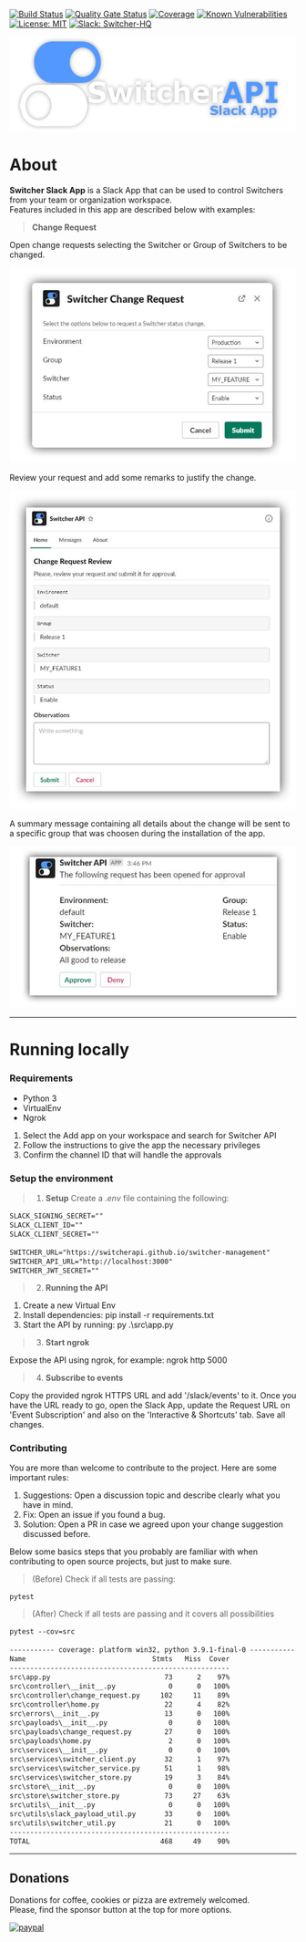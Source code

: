 [![Build Status](https://app.travis-ci.com/switcherapi/switcher-slack-app.svg?branch=master)](https://app.travis-ci.com/switcherapi/switcher-slack-app)
[![Quality Gate Status](https://sonarcloud.io/api/project_badges/measure?project=switcherapi_switcher-slack-app&metric=alert_status)](https://sonarcloud.io/dashboard?id=switcherapi_switcher-slack-app)
[![Coverage](https://sonarcloud.io/api/project_badges/measure?project=switcherapi_switcher-slack-app&metric=coverage)](https://sonarcloud.io/dashboard?id=switcherapi_switcher-slack-app)
[![Known Vulnerabilities](https://snyk.io/test/github/switcherapi/switcher-slack-app/badge.svg)](https://snyk.io/test/github/switcherapi/switcher-slack-app)
[![License: MIT](https://img.shields.io/badge/License-MIT-yellow.svg)](https://opensource.org/licenses/MIT)
[![Slack: Switcher-HQ](https://img.shields.io/badge/slack-@switcher/hq-blue.svg?logo=slack)](https://switcher-hq.slack.com/)


![Switcher Slack App](https://raw.githubusercontent.com/switcherapi/switcherapi-assets/master/samples/slack/logo.png)

# About
**Switcher Slack App** is a Slack App that can be used to control Switchers from your team or organization workspace.</br>
Features included in this app are described below with examples:

> **Change Request**

Open change requests selecting the Switcher or Group of Switchers to be changed.

![Slack App - Change Request](https://raw.githubusercontent.com/switcherapi/switcherapi-assets/master/samples/slack/change_request_modal.png)

Review your request and add some remarks to justify the change.

![Slack App - Change Request](https://raw.githubusercontent.com/switcherapi/switcherapi-assets/master/samples/slack/change_request_review.png)

A summary message containing all details about the change will be sent to a specific group that was choosen during the installation of the app.

![Slack App - Change Request](https://raw.githubusercontent.com/switcherapi/switcherapi-assets/master/samples/slack/change_request_approval.png)

* * *

# Running locally

### Requirements  
- Python 3
- VirtualEnv
- Ngrok

1. Select the Add app on your workspace and search for Switcher API
2. Follow the instructions to give the app the necessary privileges
3. Confirm the channel ID that will handle the approvals

### Setup the environment

> 1. **Setup**
Create a *.env* file containing the following:

```
SLACK_SIGNING_SECRET=""
SLACK_CLIENT_ID=""
SLACK_CLIENT_SECRET=""

SWITCHER_URL="https://switcherapi.github.io/switcher-management"
SWITCHER_API_URL="http://localhost:3000"
SWITCHER_JWT_SECRET=""
```

> 2. **Running the API**

1. Create a new Virtual Env
2. Install dependencies: pip install -r requirements.txt
3. Start the API by running: py .\src\app.py

> 3. **Start ngrok**

Expose the API using ngrok, for example: ngrok http 5000

> 4. **Subscribe to events**

Copy the provided ngrok HTTPS URL and add '/slack/events' to it.
Once you have the URL ready to go, open the Slack App, update the Request URL on 'Event Subscription' and also on the 'Interactive & Shortcuts' tab.
Save all changes.

### Contributing

You are more than welcome to contribute to the project. 
Here are some important rules:

1. Suggestions: Open a discussion topic and describe clearly what you have in mind.
2. Fix: Open an issue if you found a bug.
3. Solution: Open a PR in case we agreed upon your change suggestion discussed before.

Below some basics steps that you probably are familiar with when contributing to open source projects, but just to make sure.

> (Before) Check if all tests are passing:

```
pytest
```

> (After) Check if all tests are passing and it covers all possibilities 

```
pytest --cov=src

----------- coverage: platform win32, python 3.9.1-final-0 -----------
Name                               Stmts   Miss  Cover
------------------------------------------------------
src\app.py                            73      2    97%
src\controller\__init__.py             0      0   100%
src\controller\change_request.py     102     11    89%
src\controller\home.py                22      4    82%
src\errors\__init__.py                13      0   100%
src\payloads\__init__.py               0      0   100%
src\payloads\change_request.py        27      0   100%
src\payloads\home.py                   2      0   100%
src\services\__init__.py               0      0   100%
src\services\switcher_client.py       32      1    97%
src\services\switcher_service.py      51      1    98%
src\services\switcher_store.py        19      3    84%
src\store\__init__.py                  0      0   100%
src\store\switcher_store.py           73     27    63%
src\utils\__init__.py                  0      0   100%
src\utils\slack_payload_util.py       33      0   100%
src\utils\switcher_util.py            21      0   100%
------------------------------------------------------
TOTAL                                468     49    90%
```


* * *

## Donations
Donations for coffee, cookies or pizza are extremely welcomed.</br>
Please, find the sponsor button at the top for more options.

[![paypal](https://www.paypalobjects.com/en_US/i/btn/btn_donateCC_LG.gif)](https://www.paypal.com/cgi-bin/webscr?cmd=_s-xclick&hosted_button_id=9FKW64V67RKXW&source=url)